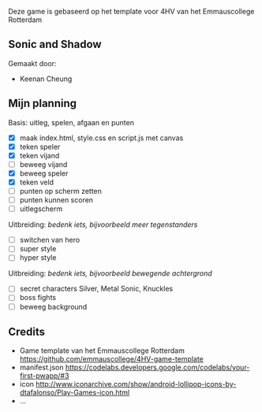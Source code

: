 Deze game is gebaseerd op het template voor 4HV van het Emmauscollege Rotterdam

## Sonic and Shadow
Gemaakt door:
- Keenan Cheung

## Mijn planning

Basis: uitleg, spelen, afgaan en punten
- [x] maak index.html, style.css en script.js met canvas
- [x] teken speler
- [x] teken vijand
- [ ] beweeg vijand
- [x] beweeg speler
- [x] teken veld
- [ ] punten op scherm zetten
- [ ] punten kunnen scoren
- [ ] uitlegscherm

Uitbreiding: *bedenk iets, bijvoorbeeld meer tegenstanders*
- [ ] switchen van hero
- [ ] super style
- [ ] hyper style

Uitbreiding: *bedenk iets, bijvoorbeeld bewegende achtergrond*
- [ ] secret characters Silver, Metal Sonic, Knuckles
- [ ] boss fights
- [ ] beweeg background

## Credits
- Game template van het Emmauscollege Rotterdam https://github.com/emmauscollege/4HV-game-template
- manifest.json https://codelabs.developers.google.com/codelabs/your-first-pwapp/#3
- icon http://www.iconarchive.com/show/android-lollipop-icons-by-dtafalonso/Play-Games-icon.html
- ...
